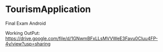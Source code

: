 # TourismApplication
Final Exam Android

Working OutPut: https://drive.google.com/file/d/1GNwmBFxLLsMVVWeE3Favu0Cluu4FP-4y/view?usp=sharing
